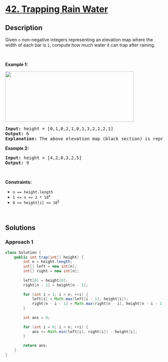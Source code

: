 # [42. Trapping Rain Water](https://leetcode.com/problems/trapping-rain-water)

## Description

<p>Given <code>n</code> non-negative integers representing an elevation map where the width of each bar is <code>1</code>, compute how much water it can trap after raining.</p>
<p>&nbsp;</p>

<p><strong class="example">Example 1:</strong></p>
<img src="https://fastly.jsdelivr.net/gh/doocs/leetcode@main/solution/0000-0099/0042.Trapping%20Rain%20Water/images/rainwatertrap.png" style="width: 412px; height: 161px;" />
<pre>
<strong>Input:</strong> height = [0,1,0,2,1,0,1,3,2,1,2,1]
<strong>Output:</strong> 6
<strong>Explanation:</strong> The above elevation map (black section) is represented by array [0,1,0,2,1,0,1,3,2,1,2,1]. In this case, 6 units of rain water (blue section) are being trapped.
</pre>

<p><strong class="example">Example 2:</strong></p>
<pre>
<strong>Input:</strong> height = [4,2,0,3,2,5]
<strong>Output:</strong> 9
</pre>
<p>&nbsp;</p>

<p><strong>Constraints:</strong></p>
<ul>
    <li><code>n == height.length</code></li>
    <li><code>1 &lt;= n &lt;= 2 * 10<sup>4</sup></code></li>
    <li><code>0 &lt;= height[i] &lt;= 10<sup>5</sup></code></li>
</ul>
<p>&nbsp;</p>

## Solutions

### **Approach 1**

```java
class Solution {
    public int trap(int[] height) {
        int n = height.length;
        int[] left = new int[n];
        int[] right = new int[n];
        
        left[0] = height[0];
        right[n - 1] = height[n - 1];
        
        for (int i = 1; i < n; ++i) {
            left[i] = Math.max(left[i - 1], height[i]);
            right[n - i - 1] = Math.max(right[n - i], height[n - i - 1]);
        }
        
        int ans = 0;
        
        for (int i = 0; i < n; ++i) {
            ans += Math.min(left[i], right[i]) - height[i];
        }
        
        return ans;
    }
}
```
